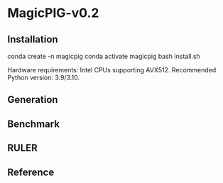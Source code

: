 # MagicPIG-v0.2

## Installation

  conda create -n magicpig
  conda activate magicpig
  bash install.sh

Hardware requirements: Intel CPUs supporting AVX512. Recommended Python version: 3.9/3.10.

## Generation


## Benchmark


## RULER


## Reference




